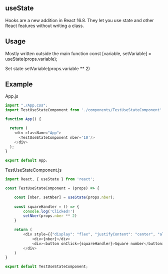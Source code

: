 ## useState

Hooks are a new addition in React 16.8. They let you use state and other React features without writing a class.

## Usage

Mostly written outside the main function
const [variable, setVariable] = useState(props.variable);

Set state
setVariable(props.variable ** 2)


## Example

App.js

```js
import "./App.css";
import TestUseStateComponent from './components/TestUseStateComponent'

function App() {

  return (
    <div className="App">
      <TestUseStateComponent nber='10'/>
    </div>
  );
}

export default App;

```


TestUseStateComponent.js

```js
import React, { useState } from 'react';

const TestUseStateComponent = (props) => {

    const [nber, setNber] = useState(props.nber);
    
    const squareHandler = () => {
        console.log('Clicked!')
        setNber(props.nber ** 2)
    }

    return (
        <div style={{"display": "flex", "justifyContent": "center", "alignItems": "center", "flexDirection": "column"}}>
            <div>{nber}</div>            
            <div><button onClick={squareHandler}>Square number</button></div>
        </div>
    )
}

export default TestUseStateComponent;
```
